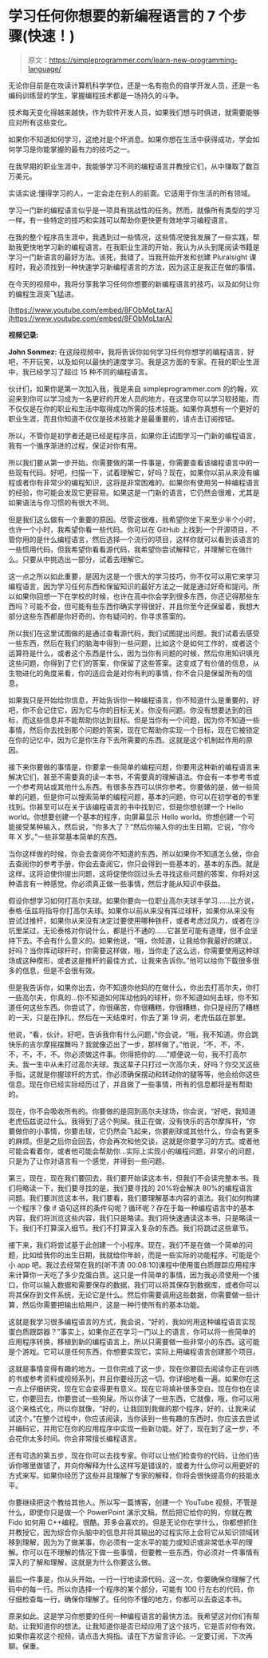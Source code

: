 # 学习任何你想要的新编程语言的 7 个步骤(快速！)

> 原文：<https://simpleprogrammer.com/learn-new-programming-language/>

无论你目前是在攻读计算机科学学位，还是一名有抱负的自学开发人员，还是一名编码训练营的学生，掌握编程技术都是一场持久的斗争。

技术每天变化得越来越快，作为软件开发人员，如果我们想与时俱进，就需要能够应对所有这些变化。

如果你不知道如何学习，这绝对是个坏消息。如果你想在生活中获得成功，学会如何学习是你能掌握的最有力的技巧之一。

在我早期的职业生涯中，我能够学习不同的编程语言并教授它们，从中赚取了数百万美元。

实话实说:懂得学习的人，一定会走在别人的前面。它适用于你生活的所有领域。

学习一门新的编程语言似乎是一项具有挑战性的任务。然而，就像所有类型的学习一样，有一些特定的技巧和实践可以帮助你更快更有效地学习编程语言。

在我的整个程序员生涯中，我遇到过一些情况，这些情况使我发展了一些实践，帮助我更快地学习新的编程语言。在我职业生涯的开始，我认为从头到尾阅读书籍是学习一门新语言的最好方法。该死，我错了。当我开始开发和创建 Pluralsight 课程时，我必须找到一种快速学习新编程语言的方法，因为这正是我正在做的事情。

在今天的视频中，我将分享我学习任何你想要的新编程语言的技巧，以及如何让你的编程生涯突飞猛进。

[https://www.youtube.com/embed/8FObMqLtarA](https://www.youtube.com/embed/8FObMqLtarA)

**视频记录:**

**John Sonmez:** 在这段视频中，我将告诉你如何学习任何你想学的编程语言，好吧，不开玩笑，以及如何以最快的速度学习。我是这方面的专家。在我的职业生涯中，我已经学习了超过 15 种不同的编程语言。

伙计们，如果你是第一次加入我，我是来自 simpleprogrammer.com 的约翰，欢迎来到你可以学习成为一名更好的开发人员的地方，在这里你可以学习软技能，而不仅仅是在你的职业和生活中取得成功所需的技术技能。如果你真想有一个更好的职业生涯，而且你知道不仅仅是技术技能才是最重要的，请点击订阅按钮。

所以，不管你是初学者还是已经是程序员，如果你正试图学习一门新的编程语言，我有一个循序渐进的过程，保证对你有用。

所以我们要从第一步开始。你需要做的第一件事是，你需要查看该编程语言中的一些现有代码。好吧，扫描一下，试着理解它，好吗？现在，如果你以前从来没有编程或者你有非常少的编程知识，这将是非常困难的。如果你有使用另一种编程语言的经验，你可能会发现它更容易。如果这是一门新的语言，它仍然会很难，尤其是如果语法与你习惯的有很大不同。

但是我们这么做有一个重要的原因。尽管这很难，我希望你坐下来至少半个小时，也许一个小时，我希望你看一些代码。你可以在 GitHub 上找到一个开源项目，不管你用的是什么编程语言，然后选择一个流行的项目，这样你就可以看到该语言的一些惯用代码，但我希望你看看源代码，我希望你尝试解释它，并理解它在做什么。只要从中挑选出一部分，试着去理解它。

这一点之所以如此重要，是因为这是一个很大的学习技巧，你不仅可以用它来学习编程语言，因为学习任何东西和保留知识的最好方法之一就是通过好奇和提问。所以如果你回想一下在学校的时候，也许在高中你会学到很多东西，你还记得那些东西吗？可能不会，但可能有些东西你确实学得很好，并且你至今还保留着，我想大部分这些东西都是你好奇的，你有疑问的，你寻求答案的。

所以我们在这里试图做的是通过查看源代码，我们试图提出问题。我们试着去感受一些东西，然后在我们的脑海中得到一些问题，比如这个是如何工作的，或者这个运算符是什么，或者这个东西是什么，因为当你有问题的时候，然后你用知识填充这些问题，你得到了它们的答案，你保留了这些答案。这变成了有价值的信息，从生物进化的角度来看，你的适应会是对你有利的事情，你不会只是保留所有的信息。

如果我只是开始给你信息，开始告诉你一种编程语言，你不知道什么是重要的，好吧，你不会记住它，因为它与你的目标无关。你没有问题。你没有想要达到的目标，而这些信息并不能帮助你达到目标。但是当你有一个问题，因为你不知道一些事情，然后你去找到那个问题的答案，现在它帮助你实现一个目标，现在它被锁定在你的记忆中，因为它是你生存下去所需要的东西。这就是这个机制起作用的原因。

接下来你要做的事情是，你要拿一些简单的编程问题，你要用这种新的编程语言来解决它们，甚至不需要真的读一本书，不需要真的理解语法。你会有一本参考书或一个参考网站或其他什么东西。有很多东西可以供你参考。你要做的是，做一些简单的问题，但是你可以搜索简单的编程问题，基本的问题，你可以在初学者的书里找到。你甚至可以在关于该编程语言的书中找到它，但是你想创建一个 Hello world。你想要创建一个基本的程序，向屏幕显示 Hello world。你想创建一个可能接受某种输入，然后说，“你多大了？”然后你输入你的出生日期，它说，“你今年 X 岁。”一些非常基本简单的东西。

当你这样做的时候，你会去查阅你不知道的东西，所以如果你不知道怎么做，你会去查阅你的参考手册，你会去查阅它，你只会得到一些基本的，基本的东西。就是这样。这将迫使你提出问题，这将促使你回过头去寻找这些问题的答案，你将对这种语言有一种感觉。你必须真正做一些事情，然后才能从知识中获益。

假设你想学习如何打高尔夫球。如果你要向一位职业高尔夫球手学习……比方说，泰格·伍兹将指导你打高尔夫球。如果你以前从来没有挥过球杆，如果你从来没有尝试过推杆，如果你从来没有决定过要使用哪种铁杆，或者考虑过风力，或者在沙坑里呆过，无论泰格对你说什么，都是行不通的……它甚至可能有道理，但不会坚持下去。不会有什么意义的。如果他说，“哦，你知道，让我给你我最好的建议，好吗？当你挥动球杆时，你需要这样做，哦，当你走了这么远，你需要使用这种球场或这种楔形，或者这是推杆的最佳方式，让我来告诉你。”他可以给你下载很多很多的信息，但是不会很有效。

但是我告诉你，如果你出去，你不知道你他妈的在做什么，你出去打高尔夫，你打一些高尔夫，你真的…你不知道如何挥动他妈的球杆，你不知道如何击球，你不知道任何这些东西。你尝试了，你很痛苦，你很糟糕，你很糟糕，你只是经历了糟糕的一天，只是在挣扎，然后在一天结束时，你去了第 19 洞，老虎伍兹在那里。

他说，“看，伙计。好吧，告诉我你有什么问题，”你会说，“哦，我不知道。你会跳快乐的吉尔摩摇摆舞吗？我就像迈出了一步，那样做了。”他说，“不，不，不，不，不，不，不。你必须做这件事。你得把你的……”顺便说一句，我不打高尔夫。我一生中从未打过高尔夫球。我这辈子只打过一次高尔夫，好吗？你交叉这些手指，这就是你握球杆的方式，你必须确保摆动和转动你的腿等等，他会给你这些信息。现在你已经实际经历过了，并且做了一些事情，所有的信息都将是有帮助的。

现在，你不会吸收所有的。你要做的是回到高尔夫球场，你会说，“好吧，我知道老虎伍兹说过什么。我得到了这个狗屎。我正在做，没有快乐的吉尔摩挥杆，“你要做你的小事情，你要击球，它仍然会飞起来，你要削球或其他什么，你会有更多的麻烦。但是之后你会回去，你会再次和他交谈，这就是你要学习的方式。或者他可能会看着你，或者他可能会帮助你…实际上实现小的编程问题，非常小的问题，只是为了让你对语言有一个感觉，并得到一些问题。

第三，现在，现在我们要回去，我们要开始读这本书，但我们不会读完整本书。我们将略读一下，我们要寻找的是，我们要寻找的 20%将会解决 80%的编程语言问题。我们要浏览这本书，我们要看，我们要理解基本内容的语法。我们如何构建一个程序？像 if 语句这样的条件句呢？循环呢？存在于每一种编程语言中的基本内容，我们将浏览这些内容，我们只是略读。我们将快速通读这本书，只是略读一下。我们不打算深入细节。我们不打算深入复杂的东西。我们将跳过这些章节。

接下来，我们将尝试基于此创建一个小程序。现在，我们不是在做一个简单的问题，比如给我你的出生日期，我就给你年龄，而是一些实际的功能程序。可能是个小 app 吧。我过去经常在我的[听不清 00:08:10]课程中使用蛋白质跟踪应用程序来计算你一天吃了多少克蛋白质。这只是一件简单的事情，因为我必须使用一个接口，你可以输入数据和需要保存的数据，我们可以将其保存到数据库，或者你可以将其保存到文件系统，无论它是什么。然后你需要调用这些数据，你需要做一些计算，然后你需要把输出给用户，这是一种行使所有的基本功能。

这就是我学习很多编程语言的方式，我会说，“好的，我如何用这种编程语言实现蛋白质跟踪器？”事实上，如果你正在学习一门以上的语言，你可以将一些简单的应用程序转换，移植到新的编程语言上，所以只需要做一些非常小的东西。这可能是个游戏。它可以是任何东西，你想要实现它，实际上用编程语言创建那个项目。

这就是事情变得有趣的地方。一旦你完成了这一步，现在你要回去阅读你正在训练的书或参考资料或视频系列，并且你要经历这一切。你详细地看一遍。如果你在这一点上仔细研究，现在它会变得更有意义。现在它将填补很多空白。现在你也在读它，你要回去，你要尝试一些狗屎。所以你读了一些东西，它就像，哦，你可以用这个来格式化，所以你就像，“好的，让我回到我做的那个程序，好的，让我来试试这个。”在整个过程中，你应该阅读，当你读到一些有趣的东西时，你应该去尝试并编码它，并用它在你的应用程序中实现一些新功能。好了，现在到了这一步，不会花你太多时间。你会非常擅长编程语言。

还有可选的第五步，现在你可以去找专家。你可以让他们检查你的代码，让他们告诉你哪里做错了，并向你解释为什么这样写是错误的，或者为什么你可以用更好的方式来写。如果你经历了这些并且理解了专家的解释，你将会很快提高你的技能水平。

你要继续把这个教给其他人。所以写一篇博客，创建一个 YouTube 视频，不管是什么，即使你只是做一个 PowerPoint 演示文稿，然后把它给你的狗，你就在教 Fido 如何用 C++编程。很酷。菲多会喜欢的。但是无论你在学什么，你都想抓住并教授它，因为综合你头脑中的信息并将其输出的过程实际上会将它从知识领域转移到理解，因为为了做某事，你必须有一定水平的能力或知识或非常低水平的理解。你可以在不理解的情况下做一些事情，但要教一些东西，你必须对一件事情有深入的了解和理解，这就是为什么你要这么做。

最后一件事是，你从头开始，一行一行地读源代码，这一次，你要确保你理解了代码中的每一行。所以你选择一个程序的某个部分，可能有 100 行左右的代码，你仔细检查每一行，确保你理解了。任何你不懂的地方，你都可以去查这本书。

原来如此。这是学习你想要的任何一种编程语言的最快方法。我希望这对你们有帮助。让我知道你的想法。让我知道你是否已经应用了这个技巧，它是否对你有效。如果你喜欢这个视频，请点击大拇指。请在下方留言评论。一定要订阅，下次再聊。保重。